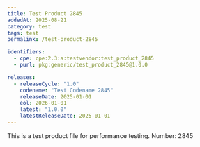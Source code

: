 ```yaml
---
title: Test Product 2845
addedAt: 2025-08-21
category: test
tags: test
permalink: /test-product-2845

identifiers:
  - cpe: cpe:2.3:a:testvendor:test_product_2845
  - purl: pkg:generic/test_product_2845@1.0.0

releases:
  - releaseCycle: "1.0"
    codename: "Test Codename 2845"
    releaseDate: 2025-01-01
    eol: 2026-01-01
    latest: "1.0.0"
    latestReleaseDate: 2025-01-01
---
```


This is a test product file for performance testing. Number: 2845
